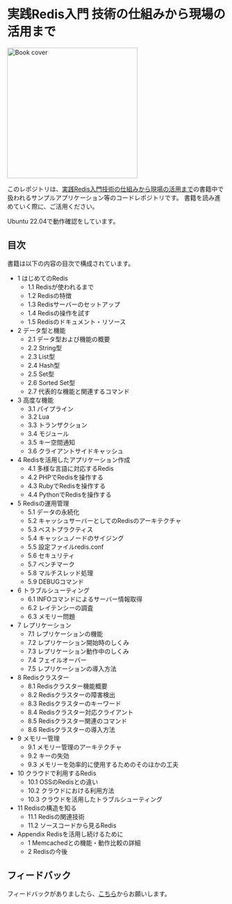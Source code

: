 # 実践Redis入門 技術の仕組みから現場の活用まで

<img src="https://user-images.githubusercontent.com/119023655/203894328-a995b33e-c442-443d-a14f-c778b71d5a05.png" alt="Book cover" width="300" />

このレポジトリは、[実践Redis入門技術の仕組みから現場の活用まで](https://amzn.asia/d/6UqgZV8)の書籍中で扱われるサンプルアプリケーション等のコードレポジトリです。
書籍を読み進めていく際に、ご活用ください。

Ubuntu 22.04で動作確認をしています。

## 目次
書籍は以下の内容の目次で構成されています。

- 1 はじめてのRedis
  - 1.1 Redisが使われるまで
  - 1.2 Redisの特徴
  - 1.3 Redisサーバーのセットアップ
  - 1.4 Redisの操作を試す
  - 1.5 Redisのドキュメント・リソース
- 2 データ型と機能
  - 2.1 データ型および機能の概要
  - 2.2 String型
  - 2.3 List型
  - 2.4 Hash型
  - 2.5 Set型
  - 2.6 Sorted Set型
  - 2.7 代表的な機能と関連するコマンド
- 3 高度な機能
  - 3.1 パイプライン
  - 3.2 Lua
  - 3.3 トランザクション
  - 3.4 モジュール
  - 3.5 キー空間通知
  - 3.6 クライアントサイドキャッシュ
- 4 Redisを活用したアプリケーション作成
  - 4.1 多様な言語に対応するRedis
  - 4.2 PHPでRedisを操作する
  - 4.3 RubyでRedisを操作する
  - 4.4 PythonでRedisを操作する
- 5 Redisの運用管理
  - 5.1 データの永続化
  - 5.2 キャッシュサーバーとしてのRedisのアーキテクチャ
  - 5.3 ベストプラクティス
  - 5.4 キャッシュノードのサイジング
  - 5.5 設定ファイルredis.conf
  - 5.6 セキュリティ
  - 5.7 ベンチマーク
  - 5.8 マルチスレッド処理
  - 5.9 DEBUGコマンド
- 6 トラブルシューティング
  - 6.1 INFOコマンドによるサーバー情報取得
  - 6.2 レイテンシーの調査
  - 6.3 メモリー問題
- 7 レプリケーション
  - 7.1 レプリケーションの機能
  - 7.2 レプリケーション開始時のしくみ
  - 7.3 レプリケーション動作中のしくみ
  - 7.4 フェイルオーバー
  - 7.5 レプリケーションの導入方法
- 8 Redisクラスター
  - 8.1 Redisクラスター機能概要
  - 8.2 Redisクラスターの障害検出
  - 8.3 Redisクラスターのキーワード
  - 8.4 Redisクラスター対応クライアント
  - 8.5 Redisクラスター関連のコマンド
  - 8.6 Redisクラスターの導入方法
- 9 メモリー管理
  - 9.1 メモリー管理のアーキテクチャ
  - 9.2 キーの失効
  - 9.3 メモリーを効率的に使用するためのそのほかの工夫
- 10 クラウドで利用するRedis
  - 10.1 OSSのRedisとの違い
  - 10.2 クラウドにおける利用方法
  - 10.3 クラウドを活用したトラブルシューティング
- 11 Redisの構造を知る
  - 11.1 Redisの関連技術
  - 11.2 ソースコードから見るRedis
- Appendix Redisを活用し続けるために
  - 1 Memcachedとの機能・動作比較の詳細
  - 2 Redisの今後

## フィードバック
フィードバックがありましたら、[こちら](https://forms.gle/Q7UXX9yU7erFDh2f9)からお願いします。

